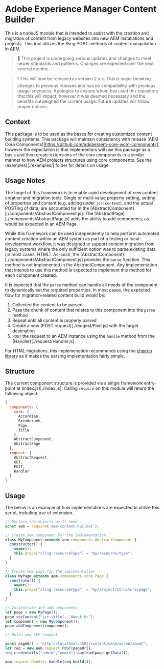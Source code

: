 # Adobe Experience Manager Content Builder

This is a nodeJS module that is intended to assist with the creation and migration
of content from legacy websites into new AEM installations and projects. This tool
utilizes the Sling POST methods of content manipulation in AEM.

> :construction: This project is undergoing serious updates and changes to meet newer standards and patterns. Changes are expected over the next several months. 

> :exclamation: This will now be released as version 2.x.x. This is major breaking changes to previous releases and has no compatibility with previous usage-scenarios. Apologies to anyone whom has used this repository that this will impact; however it was deemed necessary and the benefits outweighed the current usage. Future updates will follow proper notices. 

## Context

This package is to be used as the bases for creating customized content building systems. This package will maintain consistency with release (AEM Core Components)[https://github.com/adobe/aem-core-wcm-components], however the expectation is that implementors will use this package as a basis and then create extensions of the core components in a similar manner to how AEM projects structures using core components. See the (examples)[./examples/] folder for details on usage. 

## Usage Notes

The target of this framework is to enable rapid development of new content creation and migration tools. Single or multi-value property setting, setting of properties and content (e.g. adding under `jcr:content`), and the actual POSTing of data; are accounted for in the (AbstractComponent)[./components/AbstractComponent.js]. The (AbstractPage)[./components/AbstractPage.js] adds the ability to add components, as would be expected in an AEM Page. 

While this framework can be used independently to help perform automated content creation within an AEM system as part of a testing or local-development workflow, it was designed to support content migration from legacy systems where the only sufficient option was to parse existing data (in most cases, HTML). As-such, the (AbstractComponent)[./components/AbstractComponent.js] provides the `parse` function. This method is not implemented in the AbstractComponent. Any implementation that intends to use this method is expected to implement this method for each component created. 

It is expected that the `parse` method can handle all needs of the component to dynamically set the required properities. In most cases, the expected flow for migration-related content build would be: 

  1. Collected the content to be parsed
  2. Pass the chunk of content that relates to this component into the `parse` method
  3. Repeat until all content is properly parsed
  4. Create a new (POST request)[./reuqest/Post.js] with the target destination
  4. `POST` the request to an AEM instance using the `handle` method from the (Handler)[./request/Handler.js]

For HTML migrations, this implemenation recommends using the [cheerio library](https://github.com/cheeriojs/cheerio) as it makes the parsing implementation fairly simple.

## Structure

The current component structure is provided via a single framework entry-point at (index.js)[./index.js]. Calling `require` on this module will return the following object: 

```javascript
{
  components: {
    core: {
      Accordian,
      Breadcrumb,
      Page,
      Title
    },
    AbstractComponent,
    AbstractPage
  }, 
  request: {
    AbstractRequest,
    GET, 
    POST,
    Handler
  }
}
```

## Usage

The below is an example of how implementations are expected to utilize this script, including use of extension.

```javascript
// Declare the objects we'll need
const aem = require('aem-content-builder');

// Create new component for the implementation
class MyComponent extends aem.components.AbstractComponent {
  constructor() {
    super();
    this.props["sling:resourceType"] = "my/resource/type";
  }
}

// Create new page for the implementation
class MyPage extends aem.components.core.Page {
  construtor() {
    super();
    this.props["sling:resourceType"] = "my/project/structure/page";
  }
}

// Instantiate and add components
let page = new MyPage();
page.setContent("jcr:title", "About Us"); 
let component = new MyComponent();
page.addComponent(component);

// Build new AEM request

const pageUrl = "http://localhost:4502/content/wknd/us/en/about";
let req = new aem.request.POST(pageUrl);
req.credentails("admin","admin").payload(page.getData());

aem.request.Handler.handle(req.build());
```
